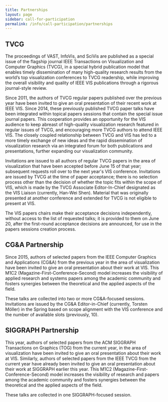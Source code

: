 ```yaml
---
title: Partnerships
layout: page
sidebar: call-for-participation
permalink: /info/call-participation/partnerships
---
```


## TVCG

The proceedings of VAST, InfoVis, and SciVis are published as a special issue of the flagship journal IEEE Transactions on Visualization and Computer Graphics (TVCG), in a special hybrid publication model that enables timely dissemination of many high-quality research results from the world’s top visualization conferences to TVCG readership, while improving the overall visibility and quality of IEEE VIS publications through a rigorous journal-style review. 

Since 2011, the authors of TVCG regular papers published over the previous year have been invited to give an oral presentation of their recent work at IEEE VIS. Since 2014, these previously published TVCG paper talks have been integrated within topical papers sessions that contain the special issue journal papers. This cooperation provides an opportunity for the VIS audience to keep abreast of high-quality visualization research featured in regular issues of TVCG, and encouraging more TVCG authors to attend IEEE VIS. The closely coupled relationship between TVCG and VIS has led to a more timely exchange of new ideas and the rapid dissemination of visualization research via an integrated forum for both publications and presentations, further expanding our visualization community.

Invitations are issued to all authors of regular TVCG papers in the area of visualization that have been accepted before June 15 of that year; subsequent requests roll over to the next year's VIS conference. Invitations are issued by TVCG at the time of paper acceptance; there is no selection process other than the decision of whether the topic fits within the scope of VIS, which is made by the TVCG Associate Editor-In-Chief designated as the VIS Liaison (currently, Han-Wei Shen). Material that was originally presented at another conference and extended for TVCG is not eligible to present at VIS. 

The VIS papers chairs make their acceptance decisions independently, without access to the list of requested talks; it is provided to them on June 20, after the first-round acceptance decisions are announced, for use in the papers sessions creation process. 

## CG&A Partnership
Since 2015, authors of selected papers from the IEEE Computer Graphics and Applications (CG&A) from the previous year in the area of visualization have been invited to give an oral presentation about their work at VIS. This M1C2 (Magazine-First-Conference-Second) model increases the visibility of applied research and systems papers among the academic community and fosters synergies between the theoretical and the applied aspects of the field.

These talks are collected into two or more CG&A-focused sessions. Invitations are issued by the CG&A Editor-in-Chief (currently, Torsten Möller) in the Spring based on scope alignment with the VIS conference and the number of available slots (previously, 10).

## SIGGRAPH Partnership
This year, authors of selected papers from the ACM SIGGRAPH Transactions on Graphics (TOG) from the current year, in the area of visualization have been invited to give an oral presentation about their work at VIS. Similarly, authors of selected papers from the IEEE TVCG from the current year have already been invited to give an oral presentation about their work at SIGGRAPH earlier this year. This M1C2 (Magazine-First-Conference-Second) model increases the visibility of research and papers among the academic community and fosters synergies between the theoretical and the applied aspects of the field.

These talks are collected in one SIGGRAPH-focused session.
